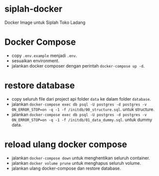 # siplah-docker
Docker Image untuk Siplah Toko Ladang

# Docker Compose
- copy `.env.example` menjadi `.env`.
- sesuaikan environment.
- jalankan docker composer dengan perintah `docker-compose up -d`.

# restore database
- copy seluruh file dari project api folder `data` ke dalam folder `database`.
- jalankan `docker-compose exec db psql -U postgres -d postgres -v ON_ERROR_STOP=on -q -1 -f /initdb/00_structure.sql`. untuk structure.
- jalankan `docker-compose exec db psql -U postgres -d postgres -v ON_ERROR_STOP=on -q -1 -f /initdb/01_data_dummy.sql`. untuk dummy data.

# reload ulang docker compose
- jalankan `docker-compose down` untuk menghentikan seluruh container.
- jalankan `docker volume prune` untuk menghapus seluruh volume.
- jalankan ulang docker-compose dan restore database.
